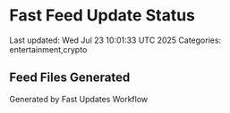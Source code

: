 # Fast Feed Update Status
Last updated: Wed Jul 23 10:01:33 UTC 2025
Categories: entertainment,crypto

## Feed Files Generated

Generated by Fast Updates Workflow
